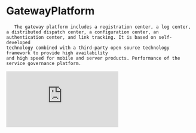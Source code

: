 # GatewayPlatform
       The gateway platform includes a registration center, a log center, a distributed dispatch center, a configuration center, an authentication center, and link tracking. It is based on self-developed 
    technology combined with a third-party open source technology framework to provide high availability 
    and high speed for mobile and server products. Performance of the service governance platform.
![](https://github.com/AngelYun/GatewayPlatform/blob/master/README.md)

